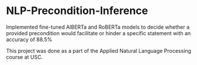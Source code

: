 # NLP-Precondition-Inference

Implemented  fine-tuned AlBERTa and RoBERTa models to decide whether a provided precondition would facilitate or hinder a specific statement with an accuracy of 88.5%

This project was done as a part of the Applied Natural Language Processing course at USC.
